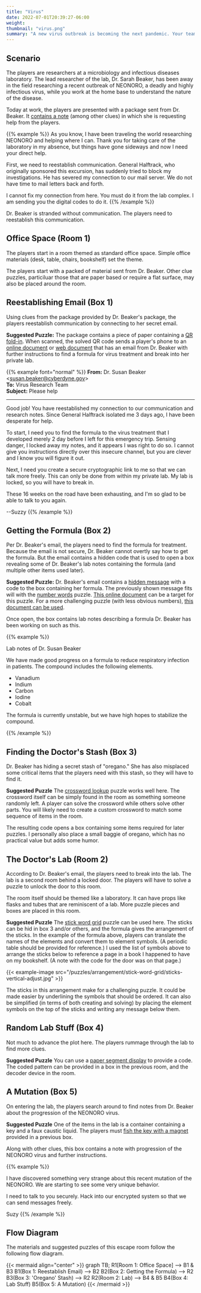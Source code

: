 ```yaml
---
title: "Virus"
date: 2022-07-01T20:39:27-06:00
weight:
thumbnail: "virus.png"
summary: "A new virus outbreak is becoming the next pandemic. Your team must work quickly to avert a world-wide disaster."
---
```


## Scenario

The players are researchers at a microbiology and infectious diseases
laboratory. The lead researcher of the lab, Dr. Sarah Beaker, has been away
in the field researching a recent outbreak of NEONORO, a deadly and highly
infectious virus, while you work at the home base to understand the nature
of the disease.

Today at work, the players are presented with a package sent from Dr.
Beaker. It [contains a note] (among other clues) in which she is requesting
help from the players.

{{% example %}}
As you know, I have been traveling the world researching NEONORO and
helping where I can. Thank you for taking care of the laboratory in my
absence, but things have gone sideways and now I need your direct help.

First, we need to reestablish communication. General Halftrack, who
originally sponsored this excursion, has suddenly tried to block my
investigations. He has severed my connection to our mail server. We do not
have time to mail letters back and forth.

I cannot fix my connection from here. You must do it from the lab complex.
I am sending you the digital codes to do it.
{{% /example %}}

Dr. Beaker is stranded without communication. The players need to
reestablish this communication.

[contains a note]: initial-mail.pdf


## Office Space (Room 1)

The players start in a room themed as standard office space. Simple office
materials (desk, table, chairs, bookshelf) set the theme.

The players start with a packed of material sent from Dr. Beaker. Other
clue puzzles, particiluar those that are paper based or require a flat
surface, may also be placed around the room.


## Reestablishing Email (Box 1)

Using clues from the package provided by Dr. Beaker's package, the players
reestablish communication by connecting to her secret email.

**Suggested Puzzle:** The package contains a piece of paper containing a
[QR fold-in]. When scanned, the solved QR code sends a player's phone to an
[online document] or [web document] that has an email from Dr. Beaker with
further instructions to find a formula for virus treatment and break into
her private lab.

{{% example font="normal" %}}
**From:** Dr. Susan Beaker <<susan.beaker@cyberdyne.gov>>  
**To:** Virus Research Team  
**Subject:** Please help

---

Good job! You have reestablished my connection to our communication and
research notes. Since General Halftrack isolated me 3 days ago, I have
been desperate  for help.

To start, I need you to find the formula to the virus treatment that I
developed merely 2 day before I left for this emergency trip. Sensing
danger, I locked away my notes, and it appears I was right to do so. I
cannot give you instructions directly over this insecure channel, but you
are clever and I know you will figure it out.

Next, I need you create a secure cryptographic link to me so that we can
talk more freely. This can only be done from within my private lab. My lab
is locked, so you will have to break in.

These 16 weeks on the road have been exhausting, and I'm so glad to be
able to talk to you again.

--Suzzy
{{% /example %}}

[QR fold-in]: /puzzles/qr-construction/fold-in/
[online document]: /equipment/internet/#online-documents
[web document]: /equipment/internet/#web-site-builders


## Getting the Formula (Box 2)

Per Dr. Beaker's email, the players need to find the formula for treatment.
Because the email is not secure, Dr. Beaker cannot overtly say how to get
the formula. But the email contains a hidden code that is used to open a
box revealing some of Dr. Beaker's lab notes containing the formula (and
multiple other items used later).

**Suggested Puzzle:** Dr. Beaker's email contains a [hidden message] with a
code to the box containing her formula. The previously shown message fits
will with the [number words] puzzle. [This online
document](email-help-easier.html) can be a target for this puzzle. For a
more challenging puzzle (with less obvious numbers), [this document can be
used](email-help-harder.html).

Once open, the box contains lab notes describing a formula Dr. Beaker has
been working on such as this.

{{% example %}}

Lab notes of Dr. Susan Beaker

We have made good progress on a formula to reduce respiratory infection in
patients. The compound includes the following elements.

* Vanadium
* Indium
* Carbon
* Iodine
* Cobalt

The formula is currently unstable, but we have high hopes to stabilize the
compound.

{{% /example %}}

[hidden message]: /puzzles/hidden-messages/
[number words]: /puzzles/hidden-messages/number-words/


## Finding the Doctor's Stash (Box 3)

Dr. Beaker has hiding a secret stash of "oregano." She has also misplaced
some critical items that the players need with this stash, so they will
have to find it.

**Suggested Puzzle** The [crossword lookup] puzzle works well here. The
crossword itself can be simply found in the room as something someone
randomly left. A player can solve the crossword while others solve other
parts. You will likely need to create a custom crossword to match some
sequence of items in the room.

The resulting code opens a box containing some items required for later
puzzles. I personally also place a small baggie of oregano, which has no
practical value but adds some humor.

[crossword lookup]: /puzzles/paper-and-pencil/crossword-lookup/


## The Doctor's Lab (Room 2)

According to Dr. Beaker's email, the players need to break into the lab.
The lab is a second room behind a locked door. The players will have to
solve a puzzle to unlock the door to this room.

The room itself should be themed like a laboratory. It can have props like
flasks and tubes that are reminiscent of a lab. More puzzle pieces and
boxes are placed in this room.

**Suggested Puzzle** The [stick word grid] puzzle can be used here. The
sticks can be hid in box 3 and/or others, and the formula gives the
arrangement of the sticks. In the example of the formula above, players can
translate the names of the elements and convert them to element symbols. (A
periodic table should be provided for reference.) I used the list of
symbols above to arrange the sticks below to reference a page in a book I
happened to have on my bookshelf. (A note with the code for the door was on
that page.)

{{< example-image src="/puzzles/arrangement/stick-word-grid/sticks-vertical-adjust.jpg" >}}

The sticks in this arrangement make for a challenging puzzle. It could be
made easier by underlining the symbols that should be ordered. It can also
be simplified (in terms of both creating and solving) by placing the
element symbols on the top of the sticks and writing any message below
them.

[stick word grid]: /puzzles/arrangement/stick-word-grid/


## Random Lab Stuff (Box 4)

Not much to advance the plot here. The players rummage through the lab to
find more clues.

**Suggested Puzzle** You can use a [paper segment display] to provide a
code. The coded pattern can be provided in a box in the previous room, and
the decoder device in the room.

[paper segment display]: /puzzles/decoders/paper-segment-display/


## A Mutation (Box 5)

On entering the lab, the players search around to find notes from Dr.
Beaker about the progression of the NEONORO virus.

**Suggested Puzzle** One of the items in the lab is a container
containing a key and a faux caustic liquid. The players must [fish the key
with a magnet] provided in a previous box.

Along with other clues, this box contains a note with progression of the
NEONORO virus and further instructions.

{{% example %}}

I have discovered something very strange about this recent mutation of the
NEONORO. We are starting to see some very unique behavior.

I need to talk to you securely. Hack into our encrypted system so that we
can send messages freely.

Suzy
{{% /example %}}

[fish the key with a magnet]: /puzzles/tools/magnet-fishing/


## Flow Diagram

The materials and suggested puzzles of this escape room follow the
following flow diagram.

{{< mermaid align="center" >}}
graph TB;
  R1[Room 1: Office Space] --> B1 & B3
  B1(Box 1: Reestablish Email) --> B2
  B2(Box 2: Getting the Formula) --> R2
  B3(Box 3: 'Oregano' Stash) --> R2
  R2(Room 2: Lab) --> B4 & B5
  B4(Box 4: Lab Stuff)
  B5(Box 5: A Mutation)
{{< /mermaid >}}
